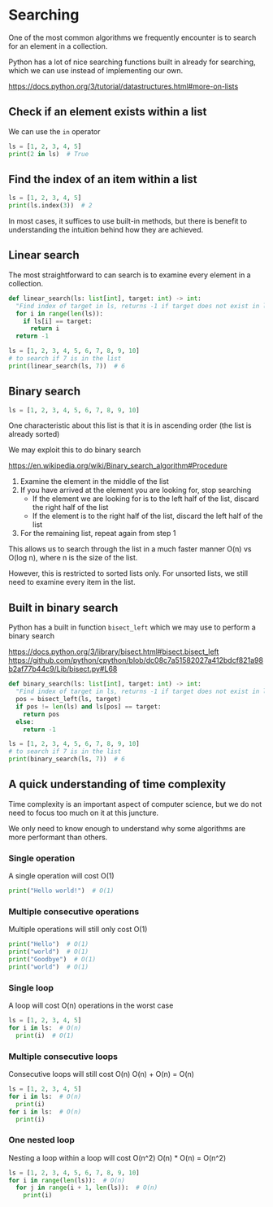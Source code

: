 # Searching

One of the most common algorithms we frequently encounter is to search for an element in a collection.

Python has a lot of nice searching functions built in already for searching, which we can use instead of implementing our own.

https://docs.python.org/3/tutorial/datastructures.html#more-on-lists

## Check if an element exists within a list

We can use the `in` operator

```python
ls = [1, 2, 3, 4, 5]
print(2 in ls)  # True
```

## Find the index of an item within a list

```python
ls = [1, 2, 3, 4, 5]
print(ls.index(3))  # 2
```

In most cases, it suffices to use built-in methods, but there is benefit to understanding the intuition behind how they are achieved.

## Linear search

The most straightforward to can search is to examine every element in a collection.

```python
def linear_search(ls: list[int], target: int) -> int:
  "Find index of target in ls, returns -1 if target does not exist in list"
  for i in range(len(ls)):
    if ls[i] == target:
      return i
  return -1

ls = [1, 2, 3, 4, 5, 6, 7, 8, 9, 10]
# to search if 7 is in the list
print(linear_search(ls, 7))  # 6
```

## Binary search

```python
ls = [1, 2, 3, 4, 5, 6, 7, 8, 9, 10]
```

One characteristic about this list is that it is in ascending order (the list is already sorted)

We may exploit this to do binary search

https://en.wikipedia.org/wiki/Binary_search_algorithm#Procedure

1. Examine the element in the middle of the list
2. If you have arrived at the element you are looking for, stop searching
   - If the element we are looking for is to the left half of the list, discard the right half of the list
   - If the element is to the right half of the list, discard the left half of the list
3. For the remaining list, repeat again from step 1

This allows us to search through the list in a much faster manner O(n) vs O(log n), where n is the size of the list.

However, this is restricted to sorted lists only. For unsorted lists, we still need to examine every item in the list.

## Built in binary search

Python has a built in function `bisect_left` which we may use to perform a binary search

https://docs.python.org/3/library/bisect.html#bisect.bisect_left
https://github.com/python/cpython/blob/dc08c7a51582027a412bdcf821a98b2af77b44c9/Lib/bisect.py#L68

```python
def binary_search(ls: list[int], target: int) -> int:
  "Find index of target in ls, returns -1 if target does not exist in list"
  pos = bisect_left(ls, target)
  if pos != len(ls) and ls[pos] == target:
    return pos
  else:
    return -1

ls = [1, 2, 3, 4, 5, 6, 7, 8, 9, 10]
# to search if 7 is in the list
print(binary_search(ls, 7))  # 6
```

## A quick understanding of time complexity

Time complexity is an important aspect of computer science, but we do not need to focus too much on it at this juncture.

We only need to know enough to understand why some algorithms are more performant than others.

### Single operation

A single operation will cost O(1)

```python
print("Hello world!")  # O(1)
```

### Multiple consecutive operations

Multiple operations will still only cost O(1)

```python
print("Hello")  # O(1)
print("world")  # O(1)
print("Goodbye")  # O(1)
print("world")  # O(1)
```

### Single loop

A loop will cost O(n) operations in the worst case

```python
ls = [1, 2, 3, 4, 5]
for i in ls:  # O(n)
  print(i)  # O(1)
```

### Multiple consecutive loops

Consecutive loops will still cost O(n)
O(n) + O(n) = O(n)

```python
ls = [1, 2, 3, 4, 5]
for i in ls:  # O(n)
  print(i)
for i in ls:  # O(n)
  print(i)
```

### One nested loop

Nesting a loop within a loop will cost O(n^2)
O(n) * O(n) = O(n^2)

```python
ls = [1, 2, 3, 4, 5, 6, 7, 8, 9, 10]
for i in range(len(ls)):  # O(n)
  for j in range(i + 1, len(ls)):  # O(n)
    print(i)
```

